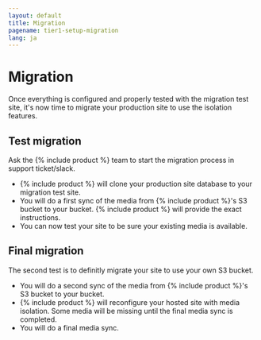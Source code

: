 ```yaml
---
layout: default
title: Migration
pagename: tier1-setup-migration
lang: ja
---
```


# Migration

Once everything is configured and properly tested with the migration test site, it's now time to migrate your production site to use the isolation features.

## Test migration

Ask the {% include product %} team to start the migration process in support ticket/slack.

  * {% include product %} will clone your production site database to your migration test site.
  * You will do a first sync of the media from {% include product %}'s S3 bucket to your bucket. {% include product %} will provide the exact instructions.
  * You can now test your site to be sure your existing media is available.

## Final migration

The second test is to definitly migrate your site to use your own S3 bucket.

  * You will do a second sync of the media from {% include product %}'s S3 bucket to your bucket.
  * {% include product %} will reconfigure your hosted site with media isolation. Some media will be missing until the final media sync is completed.
  * You will do a final media sync.

